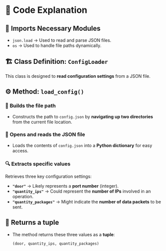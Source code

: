 # 📌 Code Explanation  

## 🔹 **Imports Necessary Modules**  
- `json.load` → Used to read and parse JSON files.  
- `os` → Used to handle file paths dynamically.  

## 🏗️ **Class Definition: `ConfigLoader`**  
This class is designed to **read configuration settings** from a JSON file.  

## ⚙️ **Method: `load_config()`**  

### 📂 **Builds the file path**  
- Constructs the path to `config.json` by **navigating up two directories** from the current file location.  

### 📖 **Opens and reads the JSON file**  
- Loads the contents of `config.json` into a **Python dictionary** for easy access.  

### 🔍 **Extracts specific values**  
Retrieves three key configuration settings:  
- **`"door"`** → Likely represents a **port number** (integer).  
- **`"quantity_ips"`** → Could represent the **number of IPs** involved in an operation.  
- **`"quantity_packages"`** → Might indicate the **number of data packets** to be sent.  

## 🔄 **Returns a tuple**  
- The method returns these three values as a **tuple**:  
  ```python
  (door, quantity_ips, quantity_packages)
